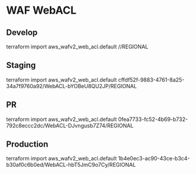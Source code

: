 # WAF WebACL

## Develop
terraform import aws_wafv2_web_acl.default //REGIONAL

## Staging
terraform import aws_wafv2_web_acl.default cffdf52f-9883-4761-8a25-34a7f9760a92/WebACL-bYOBeU8QU2JP/REGIONAL

## PR
terraform import aws_wafv2_web_acl.default 0fea7733-fc52-4b69-b732-792c8eccc2dc/WebACL-DJvngusb7Z74/REGIONAL

## Production
terraform import aws_wafv2_web_acl.default 1b4e0ec3-ac90-43ce-b3c4-b30af0c6b0ed/WebACL-hbT5JmC9o7Cy/REGIONAL
